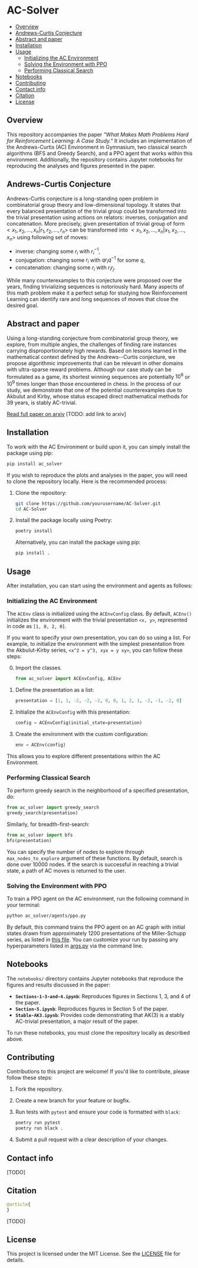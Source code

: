 # AC-Solver

- [Overview](#overview)
- [Andrews-Curtis Conjecture](#Andrews-Curtis-Conjecture)
- [Abstract and paper](#abstract-and-paper)
- [Installation](#installation)
- [Usage](#usage)
  - [Initializing the AC Environment](#initializing-the-ac-environment)
  - [Solving the Environment with PPO](#solving-the-environment-with-ppo)
  - [Performing Classical Search](#performing-classical-search)
- [Notebooks](#notebooks)
- [Contributing](#contributing)
- [Contact info](#contact-info)
- [Citation](#citation)
- [License](#license)



## Overview

This repository accompanies the paper *"What Makes Math Problems Hard for Reinforcement Learning: A Case Study."* It includes an implementation of the Andrews-Curtis (AC) Environment in Gymnasium, two classical search algorithms (BFS and Greedy Search), and a PPO agent that works within this environment. Additionally, the repository contains Jupyter notebooks for reproducing the analyses and figures presented in the paper.

## Andrews-Curtis Conjecture
Andrews-Curtis conjecture is a long-standing open problem in combinatorial group theory and low-dimensional topology. It states that every balanced presentation of the trivial group could be transformed into the trivial presentation using actions on relators: inverses, conjugation and concatenation. More precisely, given presentation of trivial group of form $<x_{1}, x_{2}, \ldots, x_{n} | r_{1}, r_{2}, \ldots, r_{n}>$ can be transformed into $<x_{1}, x_{2}, \ldots, x_{n} |x_{1}, x_{2}, \ldots, x_{n}>$ using following set of moves:
- inverse: changing some $r_{i}$ with $r_{i}^{-1}$,
- conjugation: changing some $r_{i}$ with $qr_{i}q^{-1}$ for some $q$,
- concatenation: changing some $r_{i}$ with $r_{i}r_{j}$.

While many counterexamples to this conjecture were proposed over the years, finding trivializing sequences is notoriously hard. Many aspects of this math problem make it a perfect setup for studying how Reinforcement Learning can identify rare and long sequences of moves that close the desired goal.

## Abstract and paper

Using a long-standing conjecture from combinatorial group theory, we explore, from multiple angles, the challenges of finding rare instances carrying disproportionately high rewards. Based on lessons learned in the mathematical context defined by the Andrews--Curtis conjecture, we propose algorithmic improvements that can be relevant in other domains with ultra-sparse reward problems. Although our case study can be formulated as a game, its shortest winning sequences are potentially $10^6$ or $10^9$ times longer than those encountered in chess. In the process of our study, we demonstrate that one of the potential counterexamples due to Akbulut and Kirby, whose status escaped direct mathematical methods for 39 years, is stably AC-trivial.

[Read full paper on arxiv](https://arxiv.org/)
[TODO: add link to arxiv]

## Installation

To work with the AC Environment or build upon it, you can simply install the package using pip:

```bash
pip install ac_solver
```

If you wish to reproduce the plots and analyses in the paper, you will need to clone the repository locally. Here is the recommended process:

1. Clone the repository:

   ```bash
   git clone https://github.com/yourusername/AC-Solver.git
   cd AC-Solver
   ```

2. Install the package locally using Poetry:

   ```bash
   poetry install
   ```

   Alternatively, you can install the package using pip:

   ```bash
   pip install .
   ```

## Usage

After installation, you can start using the environment and agents as follows:

### Initializing the AC Environment

The `ACEnv` class is initialized using the `ACEnvConfig` class. By default, `ACEnv()` initializes the environment with the trivial presentation `<x, y>`, represented in code as `[1, 0, 2, 0]`.

If you want to specify your own presentation, you can do so using a list. For example, to initialize the environment with the simplest presentation from the Akbulut-Kirby series, `<x^2 = y^3, xyx = y xy>`, you can follow these steps:

0. Import the classes. 
   ```python
   from ac_solver import ACEnvConfig, ACEnv
   ```

1. Define the presentation as a list:
   ```python
   presentation = [1, 1, -2, -2, -2, 0, 0, 1, 2, 1, -2, -1, -2, 0]
   ```

2. Initialize the `ACEnvConfig` with this presentation:
   ```python
   config = ACEnvConfig(initial_state=presentation)
   ```

3. Create the environment with the custom configuration:
   ```python
   env = ACEnv(config)
   ```

This allows you to explore different presentations within the AC Environment.

### Performing Classical Search

To perform greedy search in the neighborhood of a specified presentation, do:

```python
from ac_solver import greedy_search
greedy_search(presentation)
```

Similarly, for breadth-first-search:

```python
from ac_solver import bfs
bfs(presentation)
```

You can specify the number of nodes to explore through `max_nodes_to_explore` argument of these functions. By default, search is done over 10000 nodes. If the search is successful in reaching a trivial state, a path of AC moves is returned to the user.

### Solving the Environment with PPO

To train a PPO agent on the AC environment, run the following command in your terminal:

```bash
python ac_solver/agents/ppo.py
```

By default, this command trains the PPO agent on an AC graph with initial states drawn from approximately 1200 presentations of the Miller-Schupp series, as listed in [this file](ac_solver/search/miller_schupp/data/all_presentations.txt). You can customize your run by passing any hyperparameters listed in [args.py](ac_solver/agents/args.py) via the command line.

## Notebooks

The `notebooks/` directory contains Jupyter notebooks that reproduce the figures and results discussed in the paper:

- **`Sections-1-3-and-4.ipynb`**: Reproduces figures in Sections 1, 3, and 4 of the paper.
- **`Section-5.ipynb`**: Reproduces figures in Section 5 of the paper.
- **`Stable-AK3.ipynb`**: Provides code demonstrating that AK(3) is a stably AC-trivial presentation, a major result of the paper.

To run these notebooks, you must clone the repository locally as described above.

## Contributing

Contributions to this project are welcome! If you'd like to contribute, please follow these steps:

1. Fork the repository.
2. Create a new branch for your feature or bugfix.
3. Run tests with `pytest` and ensure your code is formatted with `black`:

   ```bash
   poetry run pytest
   poetry run black .
   ```

4. Submit a pull request with a clear description of your changes.

## Contact info
[TODO]
## Citation
```python
@article{
}
```
[TODO]
## License

This project is licensed under the MIT License. See the [LICENSE](LICENSE.md) file for details.
